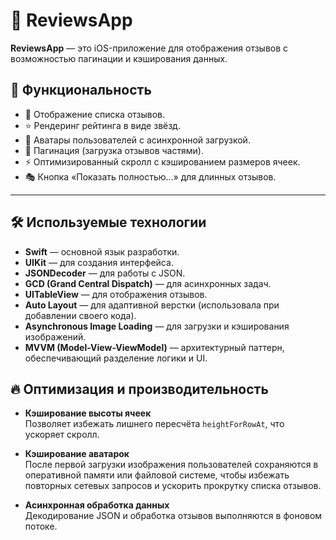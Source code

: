 # 📱 ReviewsApp

**ReviewsApp** — это iOS-приложение для отображения отзывов с возможностью пагинации и кэширования данных.

## 🚀 Функциональность

- 📌 Отображение списка отзывов.
- ⭐️ Рендеринг рейтинга в виде звёзд.
- 📸 Аватары пользователей с асинхронной загрузкой.
- 📜 Пагинация (загрузка отзывов частями).
- ⚡️ Оптимизированный скролл с кэшированием размеров ячеек.
- 🎭 Кнопка «Показать полностью...» для длинных отзывов.

---

## 🛠 Используемые технологии

- **Swift** — основной язык разработки.
- **UIKit** — для создания интерфейса.
- **JSONDecoder** — для работы с JSON.
- **GCD (Grand Central Dispatch)** — для асинхронных задач.
- **UITableView** — для отображения отзывов.
- **Auto Layout** — для адаптивной верстки (использовала при добавлении своего кода).
- **Asynchronous Image Loading** — для загрузки и кэширования изображений.
- **MVVM (Model-View-ViewModel)** — архитектурный паттерн, обеспечивающий разделение логики и UI.

## 🔥 Оптимизация и производительность

- **Кэширование высоты ячеек**  
  Позволяет избежать лишнего пересчёта `heightForRowAt`, что ускоряет скролл.
 
 - **Кэширование аватарок**  
  После первой загрузки изображения пользователей сохраняются в оперативной памяти или файловой системе, чтобы избежать повторных сетевых запросов и ускорить прокрутку списка отзывов.

- **Асинхронная обработка данных**  
  Декодирование JSON и обработка отзывов выполняются в фоновом потоке.

